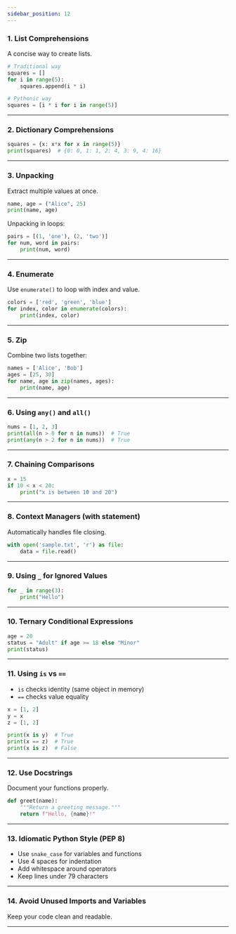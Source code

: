 ```yaml
---
sidebar_position: 12
---
```


<!-- ## Pythonic Features and Best Practices -->

### 1. List Comprehensions

A concise way to create lists.

```python
# Traditional way
squares = []
for i in range(5):
    squares.append(i * i)

# Pythonic way
squares = [i * i for i in range(5)]
```

---

### 2. Dictionary Comprehensions

```python
squares = {x: x*x for x in range(5)}
print(squares)  # {0: 0, 1: 1, 2: 4, 3: 9, 4: 16}
```

---

### 3. Unpacking

Extract multiple values at once.

```python
name, age = ("Alice", 25)
print(name, age)
```

Unpacking in loops:

```python
pairs = [(1, 'one'), (2, 'two')]
for num, word in pairs:
    print(num, word)
```

---

### 4. Enumerate

Use `enumerate()` to loop with index and value.

```python
colors = ['red', 'green', 'blue']
for index, color in enumerate(colors):
    print(index, color)
```

---

### 5. Zip

Combine two lists together:

```python
names = ['Alice', 'Bob']
ages = [25, 30]
for name, age in zip(names, ages):
    print(name, age)
```

---

### 6. Using `any()` and `all()`

```python
nums = [1, 2, 3]
print(all(n > 0 for n in nums))  # True
print(any(n > 2 for n in nums))  # True
```

---

### 7. Chaining Comparisons

```python
x = 15
if 10 < x < 20:
    print("x is between 10 and 20")
```

---

### 8. Context Managers (with statement)

Automatically handles file closing.

```python
with open('sample.txt', 'r') as file:
    data = file.read()
```

---

### 9. Using `_` for Ignored Values

```python
for _ in range(3):
    print("Hello")
```

---

### 10. Ternary Conditional Expressions

```python
age = 20
status = "Adult" if age >= 18 else "Minor"
print(status)
```

---

### 11. Using `is` vs `==`

* `is` checks identity (same object in memory)
* `==` checks value equality

```python
x = [1, 2]
y = x
z = [1, 2]

print(x is y)  # True
print(x == z)  # True
print(x is z)  # False
```

---

### 12. Use Docstrings

Document your functions properly.

```python
def greet(name):
    """Return a greeting message."""
    return f"Hello, {name}!"
```

---

### 13. Idiomatic Python Style (PEP 8)

* Use `snake_case` for variables and functions
* Use 4 spaces for indentation
* Add whitespace around operators
* Keep lines under 79 characters

---

### 14. Avoid Unused Imports and Variables

Keep your code clean and readable.

---
